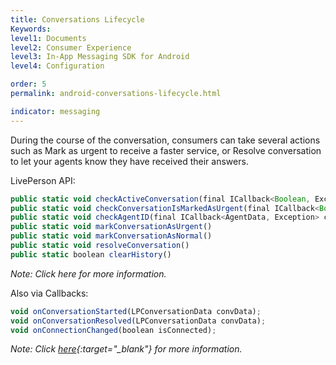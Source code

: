 ```yaml
---
title: Conversations Lifecycle
Keywords:
level1: Documents
level2: Consumer Experience
level3: In-App Messaging SDK for Android
level4: Configuration

order: 5
permalink: android-conversations-lifecycle.html

indicator: messaging
---
```


During the course of the conversation, consumers can take several actions such as Mark as urgent to receive a faster service, or Resolve conversation to let your agents know they have received their answers.

LivePerson API:

```javascript
public static void checkActiveConversation(final ICallback<Boolean, Exception> callback)
public static void checkConversationIsMarkedAsUrgent(final ICallback<Boolean, Exception> callback) 
public static void checkAgentID(final ICallback<AgentData, Exception> callback)
public static void markConversationAsUrgent()
public static void markConversationAsNormal()
public static void resolveConversation()
public static boolean clearHistory()
```

*Note: Click here for more information.*

Also via Callbacks:

```javascript
void onConversationStarted(LPConversationData convData);
void onConversationResolved(LPConversationData convData);
void onConnectionChanged(boolean isConnected);
```

*Note: Click [here](android-methods.html){:target="_blank"} for more information.*